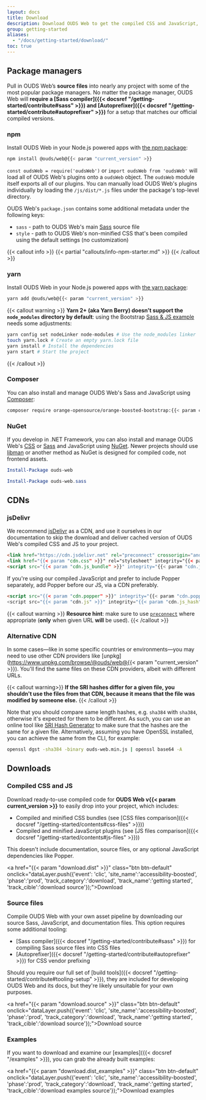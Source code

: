 ```yaml
---
layout: docs
title: Download
description: Download OUDS Web to get the compiled CSS and JavaScript, source code, or include it with your favorite package managers like npm, yarn, and more.
group: getting-started
aliases:
  - "/docs/getting-started/download/"
toc: true
---
```


## Package managers

Pull in OUDS Web’s **source files** into nearly any project with some of the most popular package managers. No matter the package manager, OUDS Web will **require a [Sass compiler]({{< docsref "/getting-started/contribute#sass" >}}) and [Autoprefixer]({{< docsref "/getting-started/contribute#autoprefixer" >}})**  for a setup that matches our official compiled versions.

### npm

Install OUDS Web in your Node.js powered apps with [the npm package](https://www.npmjs.com/package/@ouds/web):

```sh
npm install @ouds/web@{{< param "current_version" >}}
```

`const oudsWeb = require('oudsWeb')` or `import oudsWeb from 'oudsWeb'` will load all of OUDS Web's plugins onto a `oudsWeb` object.
The `oudsWeb` module itself exports all of our plugins. You can manually load OUDS Web's plugins individually by loading the `/js/dist/*.js` files under the package's top-level directory.

OUDS Web's `package.json` contains some additional metadata under the following keys:

- `sass` - path to OUDS Web's main [Sass](https://sass-lang.com/) source file
- `style` - path to OUDS Web's non-minified CSS that's been compiled using the default settings (no customization)

{{< callout info >}}
{{< partial "callouts/info-npm-starter.md" >}}
{{< /callout >}}

### yarn

Install OUDS Web in your Node.js powered apps with [the yarn package](https://yarnpkg.com/en/package/@ouds/web):

```sh
yarn add @ouds/web@{{< param "current_version" >}}
```

{{< callout warning >}}
**Yarn 2+ (aka Yarn Berry) doesn't support the `node_modules` directory by default**: using the Bootstrap [Sass & JS example](https://github.com/twbs/examples/tree/main/sass-js) needs some adjustments:
```sh
yarn config set nodeLinker node-modules # Use the node_modules linker
touch yarn.lock # Create an empty yarn.lock file
yarn install # Install the dependencies
yarn start # Start the project
```
{{< /callout >}}

### Composer

You can also install and manage OUDS Web's Sass and JavaScript using [Composer](https://getcomposer.org/):

```sh
composer require orange-opensource/orange-boosted-bootstrap:{{< param current_version >}}
```

### NuGet

If you develop in .NET Framework, you can also install and manage OUDS Web's [CSS](https://www.nuget.org/packages/ouds-web) or [Sass](https://www.nuget.org/packages/ouds-web.sass) and JavaScript using [NuGet](https://www.nuget.org/). Newer projects should use [libman](https://learn.microsoft.com/en-us/aspnet/core/client-side/libman/) or another method as NuGet is designed for compiled code, not frontend assets.

```powershell
Install-Package ouds-web
```

```powershell
Install-Package ouds-web.sass
```

## CDNs

### jsDelivr

We recommend [jsDelivr](https://www.jsdelivr.com/package/npm/@ouds/web/) as a CDN, and use it ourselves in our documentation to skip the download and deliver cached version of OUDS Web's compiled CSS and JS to your project.

```html
<link href="https://cdn.jsdelivr.net" rel="preconnect" crossorigin="anonymous">
<link href="{{< param "cdn.css" >}}" rel="stylesheet" integrity="{{< param "cdn.css_hash" >}}" crossorigin="anonymous">
<script src="{{< param "cdn.js_bundle" >}}" integrity="{{< param "cdn.js_bundle_hash" >}}" crossorigin="anonymous"></script>
```

If you're using our compiled JavaScript and prefer to include Popper separately, add Popper before our JS, via a CDN preferably.

```html
<script src="{{< param "cdn.popper" >}}" integrity="{{< param "cdn.popper_hash" >}}" crossorigin="anonymous"></script>
<script src="{{< param "cdn.js" >}}" integrity="{{< param "cdn.js_hash" >}}" crossorigin="anonymous"></script>
```

{{< callout warning >}}
**Resource hint**: make sure to use [`preconnect`](https://developer.mozilla.org/docs/Web/HTML/Attributes/rel/preconnect) where appropriate (**only** when given URL **will** be used).
{{< /callout >}}

### Alternative CDN

In some cases—like in some specific countries or environments—you may need to use other CDN providers like [unpkg](https://www.unpkg.com/browse/@ouds/web@{{< param "current_version" >}}). You'll find the same files on these CDN providers, albeit with different URLs.

{{< callout warning>}}
**If the SRI hashes differ for a given file, you shouldn't use the files from that CDN, because it means that the file was modified by someone else.**
{{< /callout >}}

Note that you should compare same length hashes, e.g. `sha384` with `sha384`, otherwise it's expected for them to be different.
As such, you can use an online tool like [SRI Hash Generator](https://www.srihash.org/) to make sure that the hashes are the same for a given file. Alternatively, assuming you have OpenSSL installed, you can achieve the same from the CLI, for example:

```sh
openssl dgst -sha384 -binary ouds-web.min.js | openssl base64 -A
```

## Downloads

### Compiled CSS and JS

Download ready-to-use compiled code for **OUDS Web v{{< param current_version >}}** to easily drop into your project, which includes:

- Compiled and minified CSS bundles (see [CSS files comparison]({{< docsref "/getting-started/contents#css-files" >}}))
- Compiled and minified JavaScript plugins (see [JS files comparison]({{< docsref "/getting-started/contents#js-files" >}}))

This doesn't include documentation, source files, or any optional JavaScript dependencies like Popper.

<a href="{{< param "download.dist" >}}" class="btn btn-default" onclick="dataLayer.push({'event': 'clic', 'site_name':'accessibility-boosted', 'phase':'prod', 'track_category':'download', 'track_name':'getting started', 'track_cible':'download source'});">Download</a>

### Source files

Compile OUDS Web with your own asset pipeline by downloading our source Sass, JavaScript, and documentation files. This option requires some additional tooling:

- [Sass compiler]({{< docsref "/getting-started/contribute#sass" >}}) for compiling Sass source files into CSS files
- [Autoprefixer]({{< docsref "/getting-started/contribute#autoprefixer" >}}) for CSS vendor prefixing

Should you require our full set of [build tools]({{< docsref "/getting-started/contribute#tooling-setup" >}}), they are included for developing OUDS Web and its docs, but they're likely unsuitable for your own purposes.

<a href="{{< param "download.source" >}}" class="btn btn-default" onclick="dataLayer.push({'event': 'clic', 'site_name':'accessibility-boosted', 'phase':'prod', 'track_category':'download', 'track_name':'getting started', 'track_cible':'download source'});">Download source</a>

### Examples

If you want to download and examine our [examples]({{< docsref "/examples" >}}), you can grab the already built examples:

<a href="{{< param "download.dist_examples" >}}" class="btn btn-default" onclick="dataLayer.push({'event': 'clic', 'site_name':'accessibility-boosted', 'phase':'prod', 'track_category':'download', 'track_name':'getting started', 'track_cible':'download examples source'});">Download examples</a>
